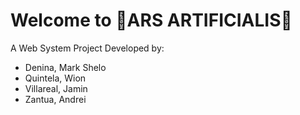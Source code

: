 # Welcome to 🎨ARS ARTIFICIALIS🎨
A Web System Project
Developed by:
- Denina, Mark Shelo
- Quintela, Wion
- Villareal, Jamin
- Zantua, Andrei
